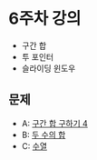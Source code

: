 # 6주차 강의
- 구간 합
- 투 포인터
- 슬라이딩 윈도우

## 문제
- A: [구간 합 구하기 4](https://www.acmicpc.net/problem/11659)
- B: [두 수의 합](https://www.acmicpc.net/problem/3273)
- C: [수열](https://www.acmicpc.net/problem/2559)